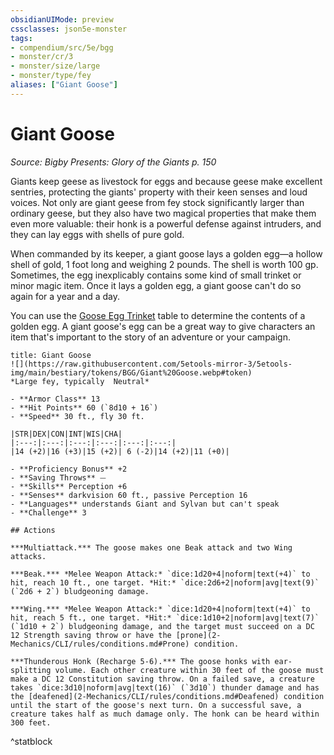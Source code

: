```yaml
---
obsidianUIMode: preview
cssclasses: json5e-monster
tags:
- compendium/src/5e/bgg
- monster/cr/3
- monster/size/large
- monster/type/fey
aliases: ["Giant Goose"]
---
```

# Giant Goose
*Source: Bigby Presents: Glory of the Giants p. 150*  

Giants keep geese as livestock for eggs and because geese make excellent sentries, protecting the giants' property with their keen senses and loud voices. Not only are giant geese from fey stock significantly larger than ordinary geese, but they also have two magical properties that make them even more valuable: their honk is a powerful defense against intruders, and they can lay eggs with shells of pure gold.

When commanded by its keeper, a giant goose lays a golden egg—a hollow shell of gold, 1 foot long and weighing 2 pounds. The shell is worth 100 gp. Sometimes, the egg inexplicably contains some kind of small trinket or minor magic item. Once it lays a golden egg, a giant goose can't do so again for a year and a day.

You can use the [Goose Egg Trinket](2-Mechanics/CLI/items/goose-egg-trinket-bgg.md) table to determine the contents of a golden egg. A giant goose's egg can be a great way to give characters an item that's important to the story of an adventure or your campaign.

```ad-statblock
title: Giant Goose
![](https://raw.githubusercontent.com/5etools-mirror-3/5etools-img/main/bestiary/tokens/BGG/Giant%20Goose.webp#token)
*Large fey, typically  Neutral*

- **Armor Class** 13
- **Hit Points** 60 (`8d10 + 16`)
- **Speed** 30 ft., fly 30 ft.

|STR|DEX|CON|INT|WIS|CHA|
|:---:|:---:|:---:|:---:|:---:|:---:|
|14 (+2)|16 (+3)|15 (+2)| 6 (-2)|14 (+2)|11 (+0)|

- **Proficiency Bonus** +2
- **Saving Throws** ⏤
- **Skills** Perception +6
- **Senses** darkvision 60 ft., passive Perception 16
- **Languages** understands Giant and Sylvan but can't speak
- **Challenge** 3

## Actions

***Multiattack.*** The goose makes one Beak attack and two Wing attacks.

***Beak.*** *Melee Weapon Attack:* `dice:1d20+4|noform|text(+4)` to hit, reach 10 ft., one target. *Hit:* `dice:2d6+2|noform|avg|text(9)` (`2d6 + 2`) bludgeoning damage.

***Wing.*** *Melee Weapon Attack:* `dice:1d20+4|noform|text(+4)` to hit, reach 5 ft., one target. *Hit:* `dice:1d10+2|noform|avg|text(7)` (`1d10 + 2`) bludgeoning damage, and the target must succeed on a DC 12 Strength saving throw or have the [prone](2-Mechanics/CLI/rules/conditions.md#Prone) condition.

***Thunderous Honk (Recharge 5-6).*** The goose honks with ear-splitting volume. Each other creature within 30 feet of the goose must make a DC 12 Constitution saving throw. On a failed save, a creature takes `dice:3d10|noform|avg|text(16)` (`3d10`) thunder damage and has the [deafened](2-Mechanics/CLI/rules/conditions.md#Deafened) condition until the start of the goose's next turn. On a successful save, a creature takes half as much damage only. The honk can be heard within 300 feet.
```
^statblock